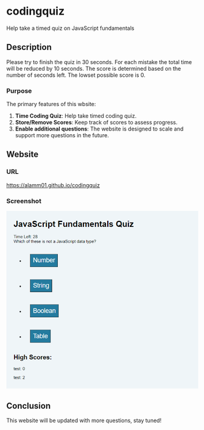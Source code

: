 # codingquiz
Help take a timed quiz on JavaScript fundamentals

## Description

Please try to finish the quiz in 30 seconds. For each mistake the total time will be reduced by 10 seconds. The score is determined based on the number of seconds left. The lowset possible score is 0.

### Purpose

The primary features of this wbsite:
1. **Time Coding Quiz**:  Help take timed coding quiz.
2. **Store/Remove Scores**: Keep track of scores to assess progress.
3. **Enable additional questions**: The website is designed to scale and support more questions in the future.

## Website 

### URL
https://alamm01.github.io/codingquiz

### Screenshot
![Web Page Screenshot](./assets/image/screen.png)


## Conclusion
This website will be updated with more questions, stay tuned!
